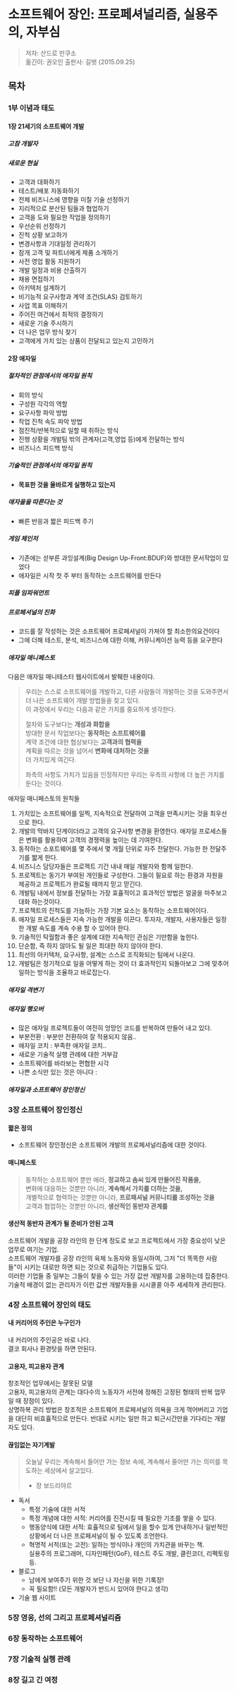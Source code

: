 # 소프트웨어 장인: 프로페셔널리즘, 실용주의, 자부심
> 저자: 산드로 만쿠소  
> 옮긴이: 권오인
> 출판사: 길벗 (2015.09.25)  
 
## 목차

### 1부 이념과 태도
#### 1장 21세기의 소프트웨어 개발
##### 고참 개발자
##### 새로운 현실
- 고객과 대화하기
- 테스트/배포 자동화하기
- 전체 비즈니스에 영향을 미칠 기술 선정하기
- 지리적으로 분산된 팀들과 협업하기
- 고객을 도와 필요한 작업을 정의하기
- 우선순위 선정하기
- 진척 상황 보고하가
- 변경사항과 기대일정 관리하기
- 잠개 고객 및 파트너에게 제품 소개하기
- 사전 영업 활동 지원하기
- 개발 일정과 비용 산출하기
- 채용 면접하기
- 아키텍처 설계하기
- 비기능적 요구사항과 계약 조건(SLAS) 검토하기
- 사업 목표 이해하기
- 주어진 여건에서 최적의 결정하기
- 새로운 기술 주시하기
- 더 나은 업무 방식 찾기
- 고객에게 가치 있는 상품이 전달되고 있는지 고민하기

#### 2장 애자일
##### 절차적인 관점에서의 애자일 원칙
- 회의 방식
- 구성원 각각의 역할
- 요구사항 파악 방법
- 작업 진척 속도 파악 방법
- 점진적/반복적으로 일할 때 취하는 방식
- 진행 상황을 개발팀 밖의 관계자(고객,영업 등)에게 전달하는 방식
- 비즈니스 피드백 방식

##### 기술적인 관점에서의 애자일 원칙
- **목표한 것을 올바르게 실행하고 있는지**

##### 애자을을 따른다는 것
- 빠른 반응과 짧은 피드백 주기

##### 게임 체인저
- 기존에는 섣부른 과잉설계(Big Design Up-Front:BDUF)와 방대한 문서작업이 있었다
- 애자일은 시작 첫 주 부터 동작하는 소프트웨어를 만든다

##### 피플 임파워먼트


#####  프로페셔널의 진화
- 코드를 잘 작성하는 것은 소프트웨어 프로페셔널이 가져야 할 최소한의요건이다
- 그에 더해 테스트, 분석, 비즈니스에 대한 이해, 커뮤니케이션 능력 등을 요구한다


##### 애자일 매니페스토
다음은 애자일 매니테스터 웹사이트에서 발췌한 내용이다.

> 우리는 스스로 소프트웨어를 개발하고, 다른 사람들이 개발하는 것을 도와주면서 더 나은 소프트웨어 개발 방법들을 찾고 있다.  
> 이 과정에서 우리는 다음과 같은 가치를 중요하게 생각한다.  
>   
> 절차와 도구보다는 **개성과 화합을**  
> 방대한 문서 작업보다는 **동작하는 소프트웨어를**  
> 계약 조건에 대한 협상보다는 **고객과의 협력을**  
> 계획을 따르는 것을 넘어서 **변화에 대처하는 것을**  
> 더 가치있게 여긴다.
>   
> 좌측의 사항도 가치가 있음을 인정하지만 우리는 우측의 사항에 더 높은 가치를 둔다는 것이다.

애자일 매니페스토의 원칙들  
1. 가치있는 소프트웨어를 일찍, 지속적으로 전달하여 고객을 만족시키는 것을 최우선으로 한다.  
2. 개발의 막바지 단계이더라고 고객의 요구사항 변경을 환영한다. 애자일 프로세스들은 변화를 활용하여 고객의 경쟁력을 높이는 데 기여한다.  
3. 동작하는 소포트웨어를 몇 주에서 몇 개월 단위로 자주 전달한다. 가능한 한 전달주기를 짧게 한다.  
4. 비즈니스 담당자들은 프로젝트 기간 내내 매일 개발자와 함께 일한다.  
5. 프로젝트는 동기가 부여된 개인들로 구성한다. 그들이 필요로 하는 환경과 자원을 제공하고 프로젝트가 완료될 때까지 믿고 맏긴다.  
6. 개발팀 내에서 정보를 전달하는 가장 효휼적이고 효과적인 방법은 얼굴을 마주보고 대화 하는것이다.  
7. 프로젝트의 진척도를 가늠하는 가장 기본 요소는 동작하는 소프트웨어이다.  
8. 애자일 프로세스들은 지속 가능한 개발을 이끈다. 투자자, 개발자, 사용자들은 일정한 개발 속도를 계속 수용 할 수 있어야 한다.  
9. 기술적인 탁월함과 좋은 설계에 대한 지속적인 관심은 기만함을 높힌다.  
10. 단순함, 즉 하지 않아도 될 일은 최대한 하지 않아야 한다.  
11. 최선의 아키텍처, 요구사항, 설계는 스스로 조직화되는 팀에서 나온다.  
12. 개발팀은 정기적으로 일을 어떻게 하는 것이 더 효과적인지 되돌아보고 그에 맞추어 일하는 방식을 조율하고 바로잡는다.  

##### 애자일 격변기

##### 애자일 행오버
- 많은 애자일 프로젝트들이 여전히 엉망인 코드를 반복하여 만들어 내고 있다.
- 부분전환 : 부분만 전환하여 잘 적용되지 않음..
- 애자일 코치 : 부족한 애자일 코치..
- 새로운 기술적 실행 관례에 대한 거부감
- 소프트웨어를 바라보는 편협한 시각
- 나쁜 소식만 있는 것은 아니다 : 

##### 애자일과 소프트웨어 장인정신




### 3장 소프트웨어 장인정신
#### 짧은 정의
- 소프트웨어 장인정신은 소프트웨어 개발의 프로페셔널리즘에 대한 것이다.

#### 매니페스토
> 동작하는 소프트웨어 뿐만 애라, **정교하고 솜씨 있게 만들어진 작품을,**  
> 변화에 대응하는 것뿐만 아니라, **계속해서 가치를 더하는 것을,**  
> 개별적으로 협력하는 것뿐만 아니라, **프로패셔널 커뮤니티를 조성하는 것을**  
> 고객과 협업하는 것뿐만 아니라, **생산적인 동반자 관계를**  

#### 생산적 동반자 관계가 될 준비가 안된 고객
소프트웨어 개발을 공장 라인의 한 단계 정도로 보고 프로젝트에서 가장 중요성이 낮은 업무로 여기는 기업.  
소프트웨어 개발자를 공장 라인의 육체 노동자와 동일시하여, 그저 "더 똑똑한 사람들"이 시키는 대로만 하면 되는 것으로 취급하는 기업들도 있다.  
이러한 기업들 중 일부는 그들이 찾을 수 있는 가장 값싼 개발자를 고용하는데 집중한다.  
기술적 배경이 없는 관리자가 이런 값싼 개발자들을 시시콜콜 아주 세세하게 관리한다.  

### 4장 소프트웨어 장인의 태도
#### 내 커리어의 주인은 누구인가
내 커리어의 주인공은 바로 나다.  
결코 회사나 환경탓을 하면 안된다.   

#### 고용자, 피고용자 관계
창조적인 업무에서는 잘못된 모델  
고용자, 피고용자의 관계는 대다수의 노동자가 서전에 정해진 고정된 형태의 반복 업무일 때 장점이 있다.  
상명하복 관리 방법은 창조적은 소프트웨어 프로페셔널의 의욕을 크게 꺽어버리고 기업을 대단히 비효휼적으로 만든다.
반대로 시키는 일만 하고 퇴근시간만을 기다리는 개발자도 있다.  

#### 끊임없는 자기계발
> 오늘날 우리는 계속해서 들어만 가는 정보 속에, 계속해서 줄어만 가는 의미를 목도하는 세상에서 살고있다.  
> - 장 보드리야르  
- 독서
  - 특정 기술에 대한 서적
  - 특정 개념에 대한 서적: 커리어를 진전시킬 때 필요한 기초를 쌓을 수 있다.  
  - 행동양식에 대한 서적: 효휼적으로 팀에서 일을 할수 있게 안내하거나 일반적인 상황에서 더 나은 프로페셔널이 될 수 있도록 조언한다.  
  - 혁명적 서적(또는 고전): 일하는 방식이나 개인의 가치관을 바꾸는 책.  
    실용주의 프로그래머, 디자인패턴(GoF), 테스트 주도 개발, 클린코더, 리펙토링 등.  
- 블로그 
  - 남에게 보여주기 위한 것 보단 나 자신을 위한 기록장!
  - 꼭 필요함!! (모든 개발자가 반드시 있어야 한다고 생각)
- 기술 웹 사이트


### 5장 영웅, 선의 그리고 프로페셔널리즘


### 6장 동작하는 소프트웨어

### 7장 기술적 실행 관례

### 8장 길고 긴 여정
